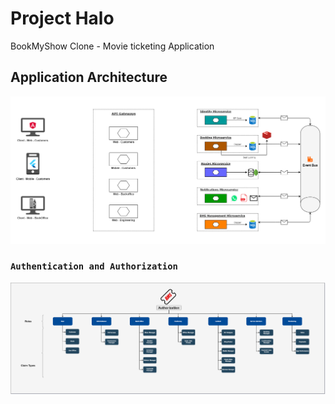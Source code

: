 # Project Halo
BookMyShow Clone - Movie ticketing Application

## Application Architecture
![Architecture Diagram](/docs/images/BMS_Architecture_diagram.png)

### ``Authentication and Authorization``

![Policy Based Authorization](/docs/images/BMS&#32;Authorization&#32;-&#32;Tree.png)
